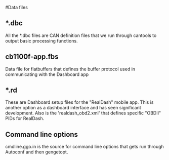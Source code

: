 #Data files
## \*.dbc
All the \*.dbc files are CAN definition files that we run through cantools to output basic processing functions.
## cb1100f-app.fbs
Data file for flatbuffers that defines the buffer protocol used in communicating with the Dashboard app
## \*.rd
These are Dashboard setup files for the "RealDash" mobile app. This is another option as a dashboard interface and has seen significant development.
Also is the 'realdash_obd2.xml' that defines specific "OBDII" PIDs for RealDash.
## Command line options
cmdline.ggo.in is the source for command line options that gets run through Autoconf and then gengetopt.

